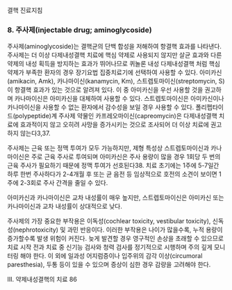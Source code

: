 결핵 진료지침

### 8. 주사제(injectable drug; aminoglycoside)

주사제(aminoglycoside)는 결핵균의 단백 합성을 저해하여 항결핵 효과를 나타낸다. 주사제는 더 이상 다제내성결핵 치료에 핵심 약제로 사용되지 않지만 살균 효과와 다른 약제의 내성 획득을 방지하는 효과가 뛰어나므로 퀴놀론 내성 다제내성결핵 처럼 핵심 약제가 부족한 환자의 경우 장기요법 집중치료기에 선택하여 사용할 수 있다. 아미카신(amikacin, Amk), 카나마이신(kanamycin, Km), 스트렙토마이신(streptomycin, S)이 항결핵 효과가 있는 것으로 알려져 있다. 이 중 아미카신을 우선 사용할 것을 권고하며 카나마이신은 아미카신을 대체하여 사용할 수 있다. 스트렙토마이신은 아미카신이나 카나마이신을 사용할 수 없는 환자에서 감수성을 보일 경우 사용할 수 있다. 폴리펩타이드(polypeptide)계 주사제 약물인 카프레오마이신(capreomycin)은 다제내성결핵 치료에 효과적이지 않고 오히려 사망을 증가시키는 것으로 조사되어 더 이상 치료에 권고하지 않는다3,37.

주사제는 근육 또는 정맥 투여가 모두 가능하지만, 제형 특성상 스트렙토마이신과 카나마이신은 주로 근육 주사로 투여되며 아미카신은 주사 용량이 많을 경우 1회당 두 번의 근육 주사가 필요하기 때문에 정맥 투여가 선호된다38. 치료 초기에는 1주에 5-7일간 하루 한번 주사하다가 2-4개월 후 또는 균 음전 등 임상적으로 호전의 소견이 보이면 1주에 2-3회로 주사 간격을 줄일 수 있다.

아미카신과 카나마이신은 교차 내성률이 매우 높지만, 스트렙토마이신은 아미카신 또는 카나마이신과 교차 내성률이 상대적으로 낮다.

주사제의 가장 중요한 부작용은 이독성(cochlear toxicity, vestibular toxicity), 신독성(nephrotoxicity) 및 과민 반응이다. 이러한 부작용은 나이가 많을수록, 누적 용량이 증가할수록 발생 위험이 커진다. 늦게 발견할 경우 영구적인 손상을 초래할 수 있으므로 치료 시작 전과 치료 중 신기능 검사와 청력 검사를 정기적으로 시행하며 주의 깊게 모니터링 해야 한다. 이 외에 일과성 어지럼증이나 입주위의 감각 이상(circumoral paresthesia), 두통 등이 있을 수 있으며 증상이 심한 경우 감량을 고려해야 한다.

III. 약제내성결핵의 치료 <PAGE>86